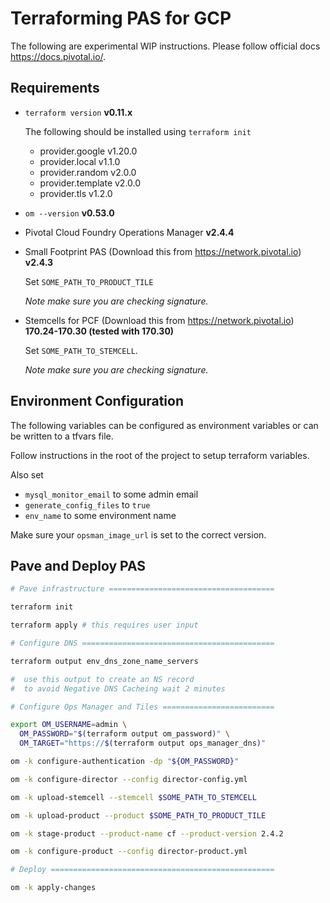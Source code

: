 # Terraforming PAS for GCP

The following are experimental WIP instructions. Please follow official docs https://docs.pivotal.io/.

## Requirements

- `terraform version`
  **v0.11.x**

  The following should be installed using `terraform init`

  - provider.google v1.20.0
  - provider.local v1.1.0
  - provider.random v2.0.0
  - provider.template v2.0.0
  - provider.tls v1.2.0

- `om --version`
  **v0.53.0**

- Pivotal Cloud Foundry Operations Manager
  **v2.4.4**

- Small Footprint PAS (Download this from https://network.pivotal.io)
  **v2.4.3**

	Set `SOME_PATH_TO_PRODUCT_TILE`

  *Note make sure you are checking signature.*

- Stemcells for PCF (Download this from https://network.pivotal.io)
  **170.24-170.30 (tested with 170.30)**

	Set `SOME_PATH_TO_STEMCELL`.

	*Note make sure you are checking signature.*

## Environment Configuration

The following variables can be configured as environment variables or can be
written to a tfvars file.

Follow instructions in the root of the project to setup terraform variables.

Also set
- `mysql_monitor_email` to some admin email
- `generate_config_files` to `true`
- `env_name` to some environment name

Make sure your `opsman_image_url` is set to the correct version.

## Pave and Deploy PAS

```sh
# Pave infrastructure =====================================

terraform init

terraform apply # this requires user input

# Configure DNS ===========================================

terraform output env_dns_zone_name_servers

#  use this output to create an NS record
#  to avoid Negative DNS Cacheing wait 2 minutes

# Configure Ops Manager and Tiles =========================

export OM_USERNAME=admin \
  OM_PASSWORD="$(terraform output om_password)" \
  OM_TARGET="https://$(terraform output ops_manager_dns)"

om -k configure-authentication -dp "${OM_PASSWORD}"

om -k configure-director --config director-config.yml

om -k upload-stemcell --stemcell $SOME_PATH_TO_STEMCELL

om -k upload-product --product $SOME_PATH_TO_PRODUCT_TILE

om -k stage-product --product-name cf --product-version 2.4.2

om -k configure-product --config director-product.yml

# Deploy ==================================================

om -k apply-changes

```
